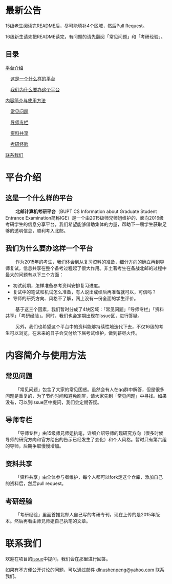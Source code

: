 # 最新公告

15级老生阅读完README后，尽可能填补4个区域，然后Pull Request。

16级新生请先把README读完，有问题的请先翻阅「常见问题」和「考研经验」。

## 目录

[平台介绍](#平台介绍)

&nbsp;&nbsp;&nbsp;&nbsp;[这是一个什么样的平台](#这是一个什么样的平台)

&nbsp;&nbsp;&nbsp;&nbsp;[我们为什么要办这个平台](#我们为什么要办这样一个平台)

[内容简介与使用方法](#内容简介与使用方法)

&nbsp;&nbsp;&nbsp;&nbsp;[常见问题](#常见问题)

&nbsp;&nbsp;&nbsp;&nbsp;[导师专栏](#导师专栏)

&nbsp;&nbsp;&nbsp;&nbsp;[资料共享](#资料共享)

&nbsp;&nbsp;&nbsp;&nbsp;[考研经验](#考研经验)

[联系我们](#联系我们)

# 平台介绍

## 这是一个什么样的平台

&nbsp;&nbsp;&nbsp;&nbsp;&nbsp;&nbsp;&nbsp;&nbsp;**北邮计算机考研平台**（BUPT CS Information about Graduate Student Entrance Examination简称IGE）是一个由2015级师兄师姐维护的、面向2016级考研学生的信息分享平台，我们希望能够借助集体的力量，帮助下一届学生获取足够的透明信息，顺利考入北邮。

## 我们为什么要办这样一个平台

&nbsp;&nbsp;&nbsp;&nbsp;&nbsp;&nbsp;&nbsp;&nbsp;作为2015年的考生，我们体会到从复习资料的准备，细分方向的确立再到导师复试，信息共享在整个备考过程起了很大作用。非土著考生在备战北邮的过程中最大的问题有以下三个方面：

* 初试前期，怎样准备参考资料安排复习进度。
* 复试中的笔试和机试怎么准备，有人说出成绩后再准备就可以，可信吗？
* 导师的研究方向、风格不了解，网上没有一份全面的学生评价。

&nbsp;&nbsp;&nbsp;&nbsp;&nbsp;&nbsp;&nbsp;&nbsp;基于这三个因素，我们暂时分成了4块区域：「常见问题」「导师专栏」「资料共享」「考研经验」。同时，我们也会定期出现在Issue区，进行答疑。

&nbsp;&nbsp;&nbsp;&nbsp;&nbsp;&nbsp;&nbsp;&nbsp;另外，我们也希望这个平台中的资料能够持续性地迭代下去，不仅16级的考生可以浏览，在未来的日子会交付给下届考试维护，做到薪尽火传。

# 内容简介与使用方法

## 常见问题

&nbsp;&nbsp;&nbsp;&nbsp;&nbsp;&nbsp;&nbsp;&nbsp;「常见问题」包含了大家的常见困惑。虽然会有人在qq群中解答，但是很多问题是重复的，为了节约时间和避免刷屏，请大家先到「常见问题」中寻找。如果没有，可以到Issue区中提问，我们会定期答疑。

## 导师专栏

&nbsp;&nbsp;&nbsp;&nbsp;&nbsp;&nbsp;&nbsp;&nbsp;「导师专栏」由15级师兄师姐执笔，详细介绍导师的现研究方向（很多时候导师的研究方向和官方给出的告示已经发生了变化）和个人风格。暂时只有第六组的导师，后期争取慢慢增加。

## 资料共享

&nbsp;&nbsp;&nbsp;&nbsp;&nbsp;&nbsp;&nbsp;&nbsp;「资料共享」由全体参与者维护，每个人都可以fork走这个仓库，添加自己的资料后，然后pull request。

## 考研经验

&nbsp;&nbsp;&nbsp;&nbsp;&nbsp;&nbsp;&nbsp;&nbsp;「考研经验」里面首推北邮人自己写的考研专刊，现在上传的是2015年版本。然后再看由师兄师姐自己执笔的文章。

# 联系我们

欢迎在项目的<a href="https://github.com/BUPT-CS/IGE/issues" target="_blank">issue</a>中提问，我们会在那里进行回答。

如果有不方便公开讨论的问题，可以通过邮件 dlnushenpeng@yahoo.com 联系我们。

